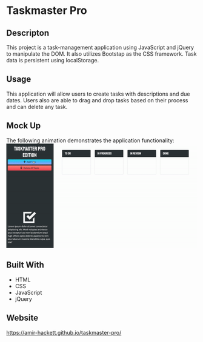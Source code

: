 # Taskmaster Pro

## Descripton
This project is a task-management application using JavaScript and jQuery to manipulate the DOM. It also utilizes Bootstap as the CSS framework. Task data is persistent using localStorage.

## Usage
This application will allow users to create tasks with descriptions and due dates. Users also are able to drag and drop tasks based on their process and can delete any task.

## Mock Up
The following animation demonstrates the application functionality:
![recording of index.html](./assets/screen-record.gif)

## Built With
* HTML
* CSS
* JavaScript
* jQuery

## Website
https://amir-hackett.github.io/taskmaster-pro/
